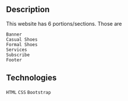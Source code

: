 ## Description

This website has 6 portions/sections. Those are

```
Banner
Casual Shoes
Formal Shoes
Services
Subscribe
Footer
```

## Technologies

`HTML` `CSS` `Bootstrap`
